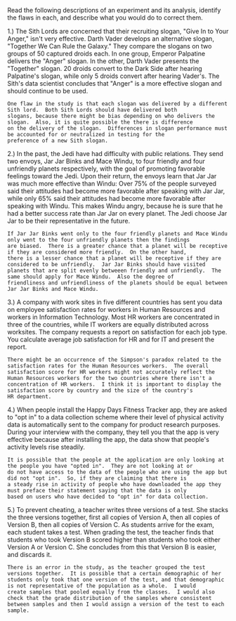 Read the following descriptions of an experiment and its analysis, identify the flaws in each, and describe what you would do to correct them.

1.) The Sith Lords are concerned that their recruiting slogan, "Give In to Your Anger," isn't very effective. Darth Vader develops an alternative slogan, "Together We Can Rule the Galaxy." They compare the slogans on two groups of 50 captured droids each. In one group, Emperor Palpatine delivers the "Anger" slogan. In the other, Darth Vader presents the "Together" slogan. 20 droids convert to the Dark Side after hearing Palpatine's slogan, while only 5 droids convert after hearing Vader's. The Sith's data scientist concludes that "Anger" is a more effective slogan and should continue to be used.

    One flaw in the study is that each slogan was delivered by a different Sith lord.  Both Sith Lords should have delivered both
    slogans, because there might be bias depending on who delivers the slogan.  Also, it is quite possible the there is difference
    on the delivery of the slogan.  Differences in slogan performance must be accounted for or neutralized in testing for the 
    preference of a new Sith slogan.
    
2.) In the past, the Jedi have had difficulty with public relations. They send two envoys, Jar Jar Binks and Mace Windu, to four friendly and four unfriendly planets respectively, with the goal of promoting favorable feelings toward the Jedi. Upon their return, the envoys learn that Jar Jar was much more effective than Windu: Over 75% of the people surveyed said their attitudes had become more favorable after speaking with Jar Jar, while only 65% said their attitudes had become more favorable after speaking with Windu. This makes Windu angry, because he is sure that he had a better success rate than Jar Jar on every planet. The Jedi choose Jar Jar to be their representative in the future.

    If Jar Jar Binks went only to the four friendly planets and Mace Windu only went to the four unfriendly planets then the findings 
    are biased.  There is a greater chance that a planet will be receptive if they are considered more friendly.  On the other hand,
    there is a lesser chance that a planet will be receptive if they are considered to be unfriendly.  Jar Jar Binks should have visited
    planets that are split evenly betweeen friendly and unfriendly.  The same should apply for Mace Windu.  Also the degree of 
    friendliness and unfriendliness of the planets should be equal between Jar Jar Binks and Mace Windu.  
    
3.) A company with work sites in five different countries has sent you data on employee satisfaction rates for workers in Human Resources and workers in Information Technology. Most HR workers are concentrated in three of the countries, while IT workers are equally distributed across worksites. The company requests a report on satisfaction for each job type. You calculate average job satisfaction for HR and for IT and present the report.

    There might be an occurrence of the Simpson's paradox related to the satisfaction rates for the Human Resources workers.  The overall
    satisfaction score for HR workers might not accurately reflect the Human Resources workers for the two countries where there isn't a 
    concentration of HR workers.  I think it is important to display the satisfaction score by country and the size of the country's
    HR department.
    
4.) When people install the Happy Days Fitness Tracker app, they are asked to "opt in" to a data collection scheme where their level of physical activity data is automatically sent to the company for product research purposes. During your interview with the company, they tell you that the app is very effective because after installing the app, the data show that people's activity levels rise steadily.

    It is possible that the people at the application are only looking at the people you have "opted in".  They are not looking at or
    do not have access to the data of the people who are using the app but did not "opt in".  So, if they are claiming that there is
    a steady rise in activity of people who have downloaded the app they must preface their statement saying that the data is only 
    based on users who have decided to "opt in" for data collection.
    
5.) To prevent cheating, a teacher writes three versions of a test. She stacks the three versions together, first all copies of Version A, then all copies of Version B, then all copies of Version C. As students arrive for the exam, each student takes a test. When grading the test, the teacher finds that students who took Version B scored higher than students who took either Version A or Version C. She concludes from this that Version B is easier, and discards it.

    There is an error in the study, as the teacher grouped the test versions together.  It is possible that a certain demographic of her
    students only took that one version of the test, and that demographic is not representative of the population as a whole.  I would 
    create samples that pooled equally from the classes.  I would also check that the grade distribution of the samples where consistent
    between samples and then I would assign a version of the test to each sample.  
